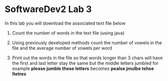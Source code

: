 # SoftwareDev2 Lab 3

In this lab you will download the associated text file below

1. Count the number of words in the text file (using java)

2. Using previously developed methods count the number of vowels in the file and the average number of vowels per word

3. Print out the words in the file so that words longer than 3 chars will have the first and last letter stay the same but the middle letters jumbled for example **please jumble these letters** becomes **pealse jmulbe tehse ltetres**
